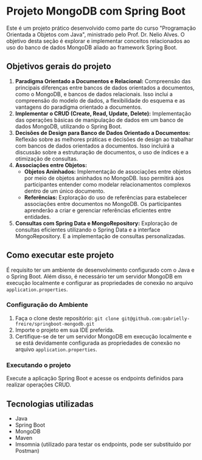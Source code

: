 # Projeto MongoDB com Spring Boot

Este é um projeto prático desenvolvido como parte do curso "Programação Orientada a Objetos com Java", ministrado pelo Prof. Dr. Nelio Alves. 
O objetivo desta seção é explorar e implementar conceitos relacionados ao uso do banco de dados MongoDB aliado ao framework Spring Boot.

## Objetivos gerais do projeto

1. **Paradigma Orientado a Documentos e Relacional:** Compreensão das principais diferenças entre bancos de dados orientados a documentos, como o MongoDB, e bancos de dados relacionais. Isso inclui a compreensão do modelo de dados, a flexibilidade do esquema e as vantagens do paradigma orientado a documentos.
2. **Implementar o CRUD (Create, Read, Update, Delete):** Implementação das operações básicas de manipulação de dados em um banco de dados MongoDB, utilizando o Spring Boot.
3. **Decisões de Design para Banco de Dados Orientado a Documentos:** Reflexão sobre as melhores práticas e decisões de design ao trabalhar com bancos de dados orientados a documentos. Isso incluirá a discussão sobre a estruturação de documentos, o uso de índices e a otimização de consultas.
4. **Associações entre Objetos:**
    - **Objetos Aninhados:** Implementação de associações entre objetos por meio de objetos aninhados no MongoDB. Isso permitirá aos participantes entender como modelar relacionamentos complexos dentro de um único documento.
    - **Referências:** Exploração do uso de referências para estabelecer associações entre documentos no MongoDB. Os participantes aprenderão a criar e gerenciar referências eficientes entre entidades.
5. **Consultas com Spring Data e MongoRepository:** Exploração de consultas eficientes utilizando o Spring Data e a interface MongoRepository. E a implementação de consultas personalizadas.

## Como executar este projeto

É requisito ter um ambiente de desenvolvimento configurado com o Java e o Spring Boot. 
Além disso, é necessário ter um servidor MongoDB em execução localmente e configurar as propriedades de conexão no arquivo `application.properties`.

### Configuração do Ambiente

1. Faça o clone deste repositório: `git clone git@github.com:gabrielly-freire/springboot-mongodb.git`
2. Importe o projeto em sua IDE preferida.
3. Certifique-se de ter um servidor MongoDB em execução localmente e se está devidamente configurada as propriedades de conexão no arquivo `application.properties`.

### Executando o projeto

Execute a aplicação Spring Boot e acesse os endpoints definidos para realizar operações CRUD.

## Tecnologias utilizadas
- Java
- Spring Boot
- MongoDB
- Maven
- Imsomnia (utilizado para testar os endpoints, pode ser substituído por Postman)
